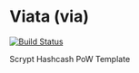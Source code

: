 Viata (via)
===========

[![Build Status](https://travis-ci.org/RazorLove/Viata.png?branch=master)](https://travis-ci.org/RazorLove/Viata)


Scrypt Hashcash PoW Template